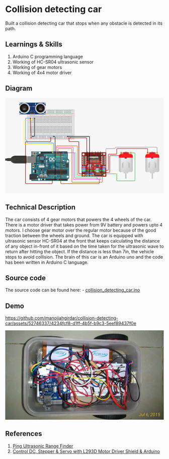 # Collision detecting car

Built a collision detecting car that stops when any obstacle is detected in its path.

## Learnings & Skills

1. Arduino C programming language
1. Working of HC-SR04 ultrasonic sensor
1. Working of gear motors
1. Working of 4x4 motor driver

## Diagram

![architecture](/doc/src/images/architecture.png)

## Technical Description

The car consists of 4 gear motors that powers the 4 wheels of the car. There is a motor driver that takes power from 9V battery and powers upto 4 motors. I choose gear motor over the regular motor because of the good traction between the wheels and ground. The car is equipped with ultrasonic sensor HC-SR04 at the front that keeps calculating the distance of any object in-front of it based on the time taken for the ultrasonic wave to return after hitting the object. If the distance is less than 7in, the vehicle stops to avoid collision. The brain of this car is an Arduino uno and the code has been written in Arduino C language.

## Source code

The source code can be found here:
    - [collision_detecting_car.ino](/src/collision_detecting_car/collision_detecting_car.ino)

## Demo



https://github.com/manojjahgirdar/collision-detecting-car/assets/52746337/4234fcf8-d1ff-4b5f-b9c3-5eef89437f0e



![car](/doc/src/images/car.jpg)

## References

1. [Ping Ultrasonic Range Finder](https://docs.arduino.cc/built-in-examples/sensors/Ping/)
1. [Control DC, Stepper & Servo with L293D Motor Driver Shield & Arduino](https://lastminuteengineers.com/l293d-motor-driver-shield-arduino-tutorial/)
